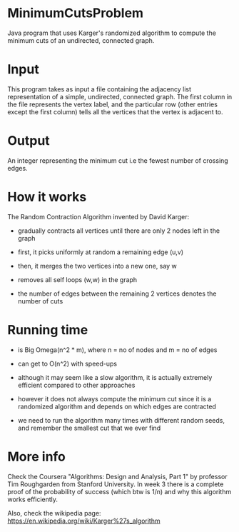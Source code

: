 # MinimumCutsProblem

Java program that uses Karger's randomized algorithm to compute the minimum cuts of an undirected, connected graph.

# Input

This program takes as input a file containing the adjacency list representation of a simple, undirected, connected graph. The first column in the file represents the vertex label, and the particular row (other entries except the first column) tells all the vertices that the vertex is adjacent to.

# Output

An integer representing the minimum cut i.e the fewest number of crossing edges.

# How it works

The Random Contraction Algorithm invented by David Karger:

- gradually contracts all vertices until there are only 2 nodes left in the graph

- first, it picks uniformly at random a remaining edge (u,v)

- then, it merges the two vertices into a new one, say w

- removes all self loops (w,w) in the graph

- the number of edges between the remaining 2 vertices denotes the number of cuts

# Running time

- is Big Omega(n^2 * m), where n = no of nodes and m = no of edges

- can get to O(n^2) with speed-ups

- although it may seem like a slow algorithm, it is actually extremely efficient compared to other approaches

- however it does not always compute the minimum cut since it is a randomized algorithm and depends on which edges are contracted

- we need to run the algorithm many times with different random seeds, and remember the smallest cut that we ever find

# More info

Check the Coursera "Algorithms: Design and Analysis, Part 1" by professor Tim Roughgarden from Stanford University. In week 3 there is a complete proof of the probability of success (which btw is 1/n) and why this algorithm works efficiently.

Also, check the wikipedia page:
https://en.wikipedia.org/wiki/Karger%27s_algorithm
